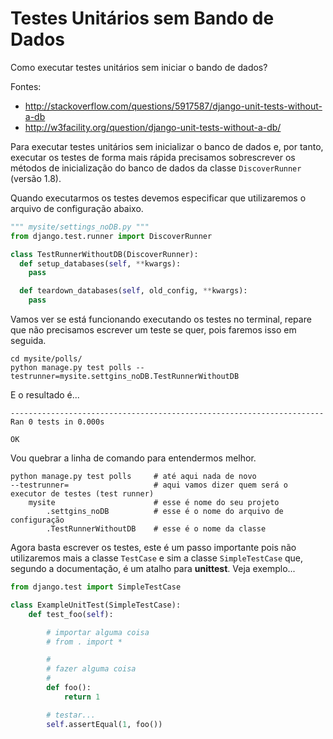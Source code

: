 Testes Unitários sem Bando de Dados
===

Como executar testes unitários sem iniciar o bando de dados?

Fontes:

- http://stackoverflow.com/questions/5917587/django-unit-tests-without-a-db
- http://w3facility.org/question/django-unit-tests-without-a-db/

Para executar testes unitários sem inicializar o banco de dados e, por tanto, executar os testes de forma mais rápida
precisamos sobrescrever os métodos de inicialização do banco de dados da classe `DiscoverRunner` (versão 1.8).

Quando executarmos os testes devemos especificar que utilizaremos o arquivo de configuração abaixo.

```python
""" mysite/settings_noDB.py """
from django.test.runner import DiscoverRunner

class TestRunnerWithoutDB(DiscoverRunner):
  def setup_databases(self, **kwargs):
    pass

  def teardown_databases(self, old_config, **kwargs):
    pass
```

Vamos ver se está funcionando executando os testes no terminal, repare que não precisamos escrever um teste se quer, pois
faremos isso em seguida.

    cd mysite/polls/
    python manage.py test polls --testrunner=mysite.settgins_noDB.TestRunnerWithoutDB

E o resultado é...

    ----------------------------------------------------------------------
    Ran 0 tests in 0.000s

    OK

Vou quebrar a linha de comando para entendermos melhor.

    python manage.py test polls     # até aqui nada de novo
    --testrunner=                   # aqui vamos dizer quem será o executor de testes (test runner)
        mysite                      # esse é nome do seu projeto
            .settgins_noDB          # esse é o nome do arquivo de configuração
            .TestRunnerWithoutDB    # esse é o nome da classe

Agora basta escrever os testes, este é um passo importante pois não utilizaremos mais a classe `TestCase` e sim a classe
`SimpleTestCase` que, segundo a documentação, é um atalho para __unittest__. Veja exemplo...

```python
from django.test import SimpleTestCase

class ExampleUnitTest(SimpleTestCase):
    def test_foo(self):

        # importar alguma coisa
        # from . import *

        #
        # fazer alguma coisa
        #
        def foo():
            return 1

        # testar...
        self.assertEqual(1, foo())
```



